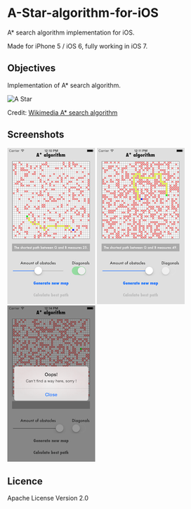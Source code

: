 A-Star-algorithm-for-iOS
========================

A* search algorithm implementation for iOS.

Made for iPhone 5 / iOS 6, fully working in iOS 7.

Objectives
---------------------

Implementation of A* search algorithm.


![A Star](http://upload.wikimedia.org/wikipedia/commons/5/5d/Astar_progress_animation.gif "A Star")

Credit: [Wikimedia A* search algorithm](http://en.wikipedia.org/wiki/A*_algorithm "Wikimedia A* search algorithm")


Screenshots
---------------------

![Home](screenshot_1.png "Home")
![Game](screenshot_2.png "Game")
![End](screenshot_3.png "End")

Licence
----------------------
Apache License Version 2.0
